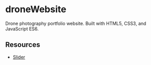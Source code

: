 # droneWebsite

Drone photography portfolio website.
Built with HTML5, CSS3, and JavaScript ES6.


## Resources 
- [Slider](https://www.youtube.com/watch?v=KcdBOoK3Pfw)